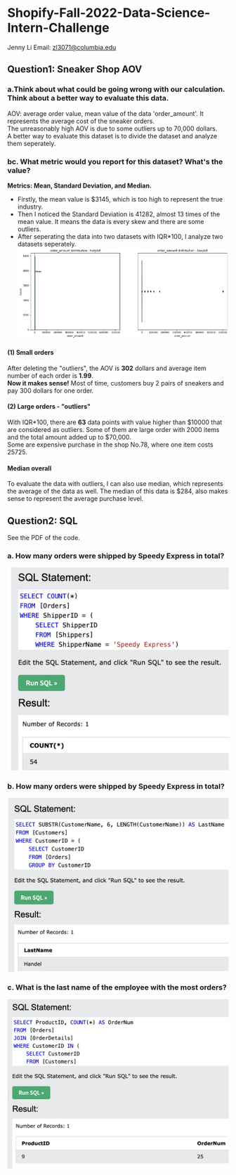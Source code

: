 # Shopify-Fall-2022-Data-Science-Intern-Challenge
Jenny Li
Email: zl3071@columbia.edu

## Question1: Sneaker Shop AOV
### a.Think about what could be going wrong with our calculation. Think about a better way to evaluate this data. 
AOV: average order value, mean value of the data 'order_amount'. It represents the average cost of the sneaker orders.      
The unreasonably high AOV is due to some outliers up to 70,000 dollars.       
A better way to evaluate this dataset is to divide the dataset and analyze them seperately.

### bc. What metric would you report for this dataset? What's the value?
**Metrics: Mean, Standard Deviation, and Median.**      
* Firstly, the mean value is $3145, which is too high to represent the true industry.        
* Then I noticed the Standard Deviation is 41282, almost 13 times of the mean value. It means the data is every skew and there are some outliers.       
* After seperating the data into two datasets with IQR*100, I analyze two datasets seperately.  
![](/output/q1.png)  
#### (1) Small orders
After deleting the "outliers", the AOV is **302** dollars and average item number of each order is **1.99**.         
**Now it makes sense!** Most of time, customers buy 2 pairs of sneakers and pay 300 dollars for one order.
#### (2) Large orders - "outliers"
With IQR*100, there are **63** data points with value higher than $10000 that are considered as outliers.
Some of them are large order with 2000 items and the total amount added up to $70,000.        
Some are expensive purchase in the shop No.78, where one item costs 25725.
#### Median overall
To evaluate the data with outliers, I can also use median, which represents the average of the data as well.
The median of this data is $284, also makes sense to represent the average purchase level.

## Question2: SQL
See the PDF of the code.
### a. How many orders were shipped by Speedy Express in total?
![](/output/q2.1.png)

### b. How many orders were shipped by Speedy Express in total?
![](/output/q2.2.png)

### c. What is the last name of the employee with the most orders?
![](/output/q2.3.png)
